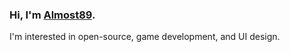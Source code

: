 ### Hi, I'm [Almost89](https://almost89.github.io).
I'm interested in open-source, game development, and UI design.
